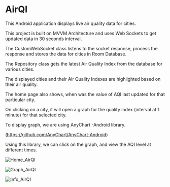 # AirQI

This Android application displays live air quality data for cities.

 

This project is built on MVVM Architecture and uses Web Sockets to get updated data in 30 seconds interval.

The CustomWebSocket class listens to the socket response, process the response and stores the data for cities in Room Database.

The Repository class gets the latest Air Quality Index from the database for various cities.

The displayed cities and their Air Quality Indexes are highlighted based on their air quality. 

The home page also shows, when was the value of AQI last updated for that particular city.

 

On clicking on a city, it will open a graph for the quality index (interval at 1 minute) for that selected city. 

To display graph, we are using AnyChart -Android library. 

(https://github.com/AnyChart/AnyChart-Android)

Using this library, we can click on the graph, and view the AQI level at different times.

![Home_AirQI](https://user-images.githubusercontent.com/43383108/130334650-08fbbb4a-8d85-4da5-bec6-7df9a55900a5.jpg)

![Graph_AirQI](https://user-images.githubusercontent.com/43383108/130334657-76d452ed-cae3-4cd1-9887-9388fec09a90.jpg)

![Info_AirQI](https://user-images.githubusercontent.com/43383108/130334662-c6bcc061-6903-4c59-be5f-520c0be6f478.jpg)






